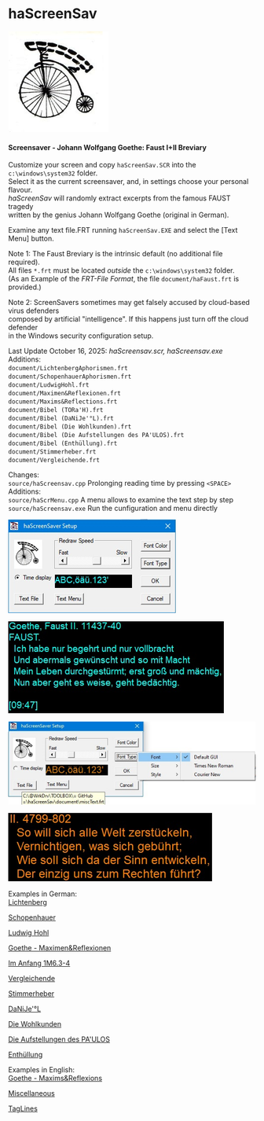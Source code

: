 # haScreenSav

![screenshot](document/image/be_Seeing_You.jpg)

#### Screensaver - Johann Wolfgang Goethe: Faust I+II Breviary

Customize your screen and copy `haScreenSav.SCR` into the `c:\windows\system32` folder.    
Select it as the current screensaver, and, in settings choose your personal flavour.    
*haScreenSav* will randomly extract excerpts from the famous FAUST tragedy  
written by the genius Johann Wolfgang Goethe (original in German).  

Examine any text file.FRT running `haScreenSav.EXE` and select the [Text Menu] button.  

Note 1: 
The Faust Breviary is the intrinsic default (no additional file required).  
All files `*.frt` must be located *outside* the `c:\windows\system32` folder.  
(As an Example of the *FRT-File Format*, the file `document/haFaust.frt` is provided.)  

Note 2:
ScreenSavers sometimes may get falsely accused by cloud-based virus defenders   
composed by artificial "intelligence". If this happens just turn off the cloud defender  
in the Windows security configuration setup.  


Last Update October 16, 2025: *haScreensav.scr, haScreensav.exe*   
Additions:  
 `document/LichtenbergAphorismen.frt`  
 `document/SchopenhauerAphorismen.frt`  
 `document/LudwigHohl.frt`  
 `document/Maximen&Reflexionen.frt`  
 `document/Maxims&Reflections.frt`  
 `document/Bibel (TORa'H).frt`  
 `document/Bibel (DaNiJe'°L).frt`  
 `document/Bibel (Die Wohlkunden).frt`  
 `document/Bibel (Die Aufstellungen des PA'ULOS).frt`  
 `document/Bibel (Enthüllung).frt`  
 `document/Stimmerheber.frt`  
 `document/Vergleichende.frt`  
  
Changes:    
`source/haScreensav.cpp` Prolonging reading time by pressing `<SPACE>`      
Additions:    
`source/haScrMenu.cpp` A menu allows to examine the text step by step           
`source/haScreensav.exe` Run the cunfiguration and menu directly            


![screenshot1](document/image/haScrSav01.jpg)  

![screenshot1a](document/image/haScrSav02.jpg)  

![screenshot2](document/image/haScrSav03.jpg)  

![screenshot2a](document/image/haScrSav04.jpg)  

Examples in German:  
[Lichtenberg](document/image/haScrSav05.jpg)  

[Schopenhauer](document/image/haScrSav08.jpg)  

[Ludwig Hohl](document/image/haScrSav09.jpg)  

[Goethe - Maximen&Reflexionen](document/image/haScrSav10.jpg)  

[Im Anfang 1M6.3-4](document/image/haScrSav07.jpg)  

[Vergleichende](document/image/haScrSav06.jpg)  

[Stimmerheber](document/image/haScrSav15.jpg)  

[DaNiJe'°L](document/image/haScrSav18.jpg)  

[Die Wohlkunden](document/image/haScrSav14.jpg)  

[Die Aufstellungen des PA'ULOS](document/image/haScrSav16.jpg)  

[Enthüllung](document/image/haScrSav17.jpg)  

Examples in English:  
[Goethe - Maxims&Reflexions](document/image/haScrSav13.jpg)  

[Miscellaneous](document/image/haScrSav11.jpg)  

[TagLines](document/image/haScrSav12.jpg)  
